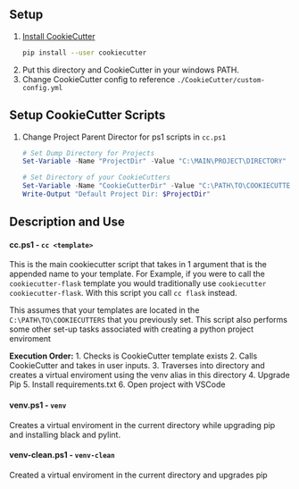 ## Setup
1. [Install CookieCutter](https://cookiecutter.readthedocs.io/en/1.7.2/installation.html)
    ```bash
    pip install --user cookiecutter
    ```
2. Put this directory and CookieCutter in your windows PATH. 
3. Change CookieCutter config to reference `./CookieCutter/custom-config.yml`

## Setup CookieCutter Scripts
1. Change Project Parent Director for ps1 scripts in `cc.ps1`

   ```powershell
   # Set Dump Directory for Projects
   Set-Variable -Name "ProjectDir" -Value "C:\MAIN\PROJECT\DIRECTORY"  # This is where your projects will be created

   # Set Directory of your CookieCutters
   Set-Variable -Name "CookieCutterDir" -Value "C:\PATH\TO\COOKIECUTTERS" # This is where your CookieCutters Live
   Write-Output "Default Project Dir: $ProjectDir"
   ```

## Description and Use
#### cc.ps1 - `cc <template>`
This is the main cookiecutter script that takes in 1 argument that is the appended name to your template. For Example, if you were to call the `cookiecutter-flask` template you would traditionally use `cookiecutter cookiecutter-flask`. With this script you call `cc flask` instead.

This assumes that your templates are located in the `C:\PATH\TO\COOKIECUTTERS` that you previously set. This script also performs some other set-up tasks associated with creating a python project enviroment

**Execution Order:**
      1. Checks is CookieCutter template exists
      2. Calls CookieCutter and takes in user inputs.
      3. Traverses into directory and creates a virtual enviroment using the venv alias in this directory
      4. Upgrade Pip
      5. Install requirements.txt
      6. Open project with VSCode

#### venv.ps1 - `venv`
Creates a virtual enviroment in the current directory while upgrading pip and installing black and pylint.

#### venv-clean.ps1 - `venv-clean`
Created a virtual enviroment in the current directory and upgrades pip